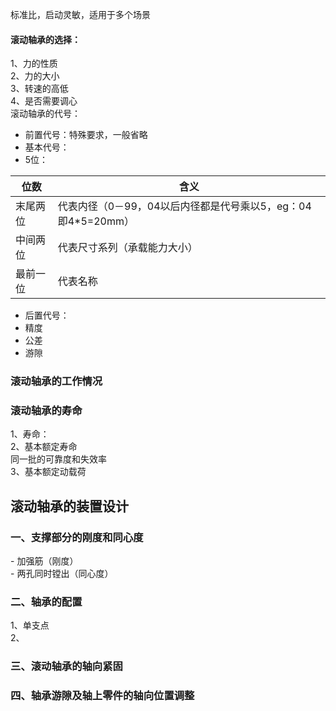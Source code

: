 标准比，启动灵敏，适用于多个场景  
#### 滚动轴承的选择：  
1、力的性质  
2、力的大小  
3、转速的高低  
4、是否需要调心  
滚动轴承的代号：  
- 前置代号：特殊要求，一般省略  
- 基本代号：  
- 5位：  
  
|位数|含义|  
|---|---|  
|末尾两位|代表内径（0－99，04以后内径都是代号乘以5，eg：04即4\*5=20mm）|  
|中间两位|代表尺寸系列（承载能力大小）|  
|最前一位|代表名称|  
- 后置代号：  
- 精度  
- 公差  
- 游隙  
### 滚动轴承的工作情况  
### 滚动轴承的寿命  
  
1、寿命：  
2、基本额定寿命  
同一批的可靠度和失效率  
3、基本额定动载荷  
## 滚动轴承的装置设计  
### 一、支撑部分的刚度和同心度  
- 加强筋（刚度）  
- 两孔同时镗出（同心度）  
### 二、轴承的配置  
1、单支点  
2、  
### 三、滚动轴承的轴向紧固  
### 四、轴承游隙及轴上零件的轴向位置调整